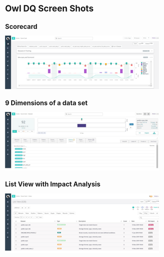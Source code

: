 # Owl DQ Screen Shots

## Scorecard

![OwlCheck Score Card](.gitbook/assets/image-2.png)

## 9 Dimensions of a data set

![Owl Scans 9 Dimensions of a data set to assure the integrity of that data.](.gitbook/assets/9-dimensions.jpg)

## List View with Impact Analysis

![](.gitbook/assets/list-view-with-impact.jpg)

